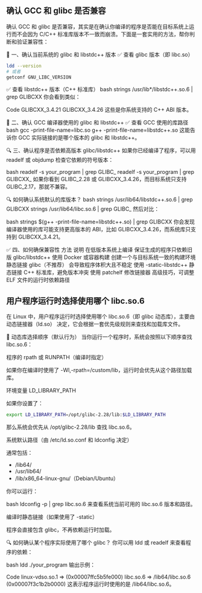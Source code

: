 ## 确认 GCC 和 glibc 是否兼容

确认 GCC 和 glibc 是否兼容，其实是在确认你编译的程序是否能在目标系统上运行而不会因为 C/C++ 标准库版本不一致而崩溃。下面是一套实用的方法，帮你判断和验证兼容性：

🧠 一、确认当前系统的 glibc 和 libstdc++ 版本
✅ 查看 glibc 版本（即 libc.so）
```bash
ldd --version
# 或者
getconf GNU_LIBC_VERSION
```

✅ 查看 libstdc++ 版本（C++ 标准库）
bash
strings /usr/lib*/libstdc++.so.6 | grep GLIBCXX
你会看到类似：

Code
GLIBCXX_3.4.21
GLIBCXX_3.4.26
这些是你系统支持的 C++ ABI 版本。

🧪 二、确认 GCC 编译器使用的 glibc 和 libstdc++
✅ 查看 GCC 使用的库路径
bash
gcc -print-file-name=libc.so
g++ -print-file-name=libstdc++.so
这能告诉你 GCC 实际链接的是哪个版本的 glibc 和 libstdc++。

🔍 三、确认程序是否依赖高版本 glibc/libstdc++
如果你已经编译了程序，可以用 readelf 或 objdump 检查它依赖的符号版本：

bash
readelf -s your_program | grep GLIBC_
readelf -s your_program | grep GLIBCXX_
如果你看到 GLIBC_2.28 或 GLIBCXX_3.4.26，而目标系统只支持 GLIBC_2.17，那就不兼容。


🔍 如何确认系统默认的库版本？
bash
strings /usr/lib64/libstdc++.so.6 | grep GLIBCXX
strings /usr/lib64/libc.so.6 | grep GLIBC_
然后对比：

bash
strings $(g++ -print-file-name=libstdc++.so) | grep GLIBCXX
你会发现编译器使用的库可能支持更高版本的 ABI，比如 GLIBCXX_3.4.26，而系统库只支持到 GLIBCXX_3.4.21。

✅ 四、如何确保兼容性
方法	说明
在低版本系统上编译	保证生成的程序只依赖旧版 glibc/libstdc++
使用 Docker 或容器构建	创建一个与目标系统一致的构建环境
静态链接 glibc（不推荐）	会导致程序体积大且不稳定
使用 -static-libstdc++	静态链接 C++ 标准库，避免版本冲突
使用 patchelf 修改链接器	高级技巧，可调整 ELF 文件的运行时依赖路径

## 用户程序运行时选择使用哪个 libc.so.6

在 Linux 中，用户程序运行时选择使用哪个 libc.so.6（即 glibc 动态库），主要由 动态链接器（ld.so） 决定，它会根据一套优先级规则来查找和加载库文件。

🧠 动态库选择顺序（默认行为）
当你运行一个程序时，系统会按照以下顺序查找 libc.so.6：

程序的 rpath 或 RUNPATH（编译时指定）

如果你在编译时使用了 -Wl,-rpath=/custom/lib，运行时会优先从这个路径加载库。

环境变量 LD_LIBRARY_PATH

如果你设置了：

```bash
export LD_LIBRARY_PATH=/opt/glibc-2.28/lib:$LD_LIBRARY_PATH
```

那么系统会优先从 /opt/glibc-2.28/lib 查找 libc.so.6。

系统默认路径（由 /etc/ld.so.conf 和 ldconfig 决定）

通常包括：

- /lib64/
- /usr/lib64/
- /lib/x86_64-linux-gnu/（Debian/Ubuntu）

你可以运行：

bash
ldconfig -p | grep libc.so.6
来查看系统当前可用的 libc.so.6 版本和路径。

编译时静态链接（如果使用了 -static）

程序会直接包含 glibc，不再依赖运行时加载。

🔍 如何确认某个程序实际使用了哪个 glibc？
你可以用 ldd 或 readelf 来查看程序的依赖：

bash
ldd ./your_program
输出示例：

Code
linux-vdso.so.1 =>  (0x00007ffc5b5fe000)
libc.so.6 => /lib64/libc.so.6 (0x00007f3c1b2b0000)
这表示程序运行时使用的是 /lib64/libc.so.6。